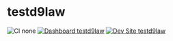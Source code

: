 # testd9law

![CI none](https://img.shields.io/badge/ci-none-orange.svg)
[![Dashboard testd9law](https://img.shields.io/badge/dashboard-testd9law-yellow.svg)](https://dashboard.pantheon.io/sites/212d8dab-f289-487d-a806-bc9914d530e9#dev/code)
[![Dev Site testd9law](https://img.shields.io/badge/site-testd9law-blue.svg)](http://dev-testd9law.pantheonsite.io/)